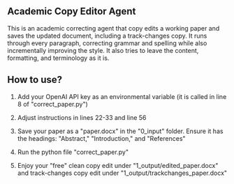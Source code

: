 ## Academic Copy Editor Agent

This is an academic correcting agent that copy edits a working paper and saves the updated document, including a track-changes copy. It runs through every paragraph, correcting grammar and spelling while also incrementally improving the style. It also tries to leave the content, formatting, and terminology as it is.

## How to use?

1.  Add your OpenAI API key as an environmental variable (it is called in line 8 of "correct_paper.py")

2.  Adjust instructions in lines 22-33 and line 56

3.  Save your paper as a "paper.docx" in the "0_input" folder. Ensure it has the headings: "Abstract," "Introduction," and "References"

4.  Run the python file "correct_paper.py"

5.  Enjoy your "free" clean copy edit under "1_output/edited_paper.docx" and track-changes copy edit under "1_output/trackchanges_paper.docx"
